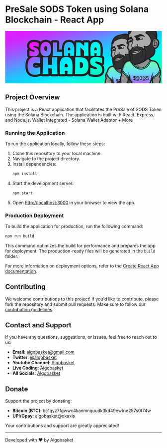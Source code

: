 # PreSale SODS Token using Solana Blockchain - React App

![SODS Token](https://raw.githubusercontent.com/algobasket/SODS/main/public/images/Twitter-Header/t1.png)

## Project Overview

This project is a React application that facilitates the PreSale of SODS Token using the Solana Blockchain. The application is built with React, Express, and Node.js.
Wallet Integrated - Solana Wallet Adaptor + More  

### Running the Application

To run the application locally, follow these steps:

1. Clone this repository to your local machine.
2. Navigate to the project directory.
3. Install dependencies:
   ```bash
   npm install
   ```
4. Start the development server:
   ```bash
   npm start
   ```
5. Open [http://localhost:3000](http://localhost:3000) in your browser to view the app.

### Production Deployment

To build the application for production, run the following command:
```bash
npm run build
```
This command optimizes the build for performance and prepares the app for deployment. The production-ready files will be generated in the `build` folder.

For more information on deployment options, refer to the [Create React App documentation](https://facebook.github.io/create-react-app/docs/deployment).

## Contributing

We welcome contributions to this project! If you'd like to contribute, please fork the repository and submit pull requests. Make sure to follow our [contribution guidelines](CONTRIBUTING.md).

## Contact and Support

If you have any questions, suggestions, or issues, feel free to reach out to us:

- **Email**: algobasket@gmail.com
- **Twitter**: [@algobasket](https://twitter.com/algobasket)
- **Youtube Channel**: [Algobasket](https://youtube.com/algobasket)
- **Live Coding**: [Algobasket](https://youtube.com/algobasketlive)
- **All Socials**: [Algobasket](https://linktr.ee/algobasket) 

## Donate

Support the project by donating:

- **Bitcoin (BTC)**: bc1qyz7fgwwc4kanmnquudk3kd49ewtne257s0t74w
- **UPI/Gpay**: algobasket@okaxis

Your contributions and support are greatly appreciated!

---

Developed with ❤️ by Algobasket
